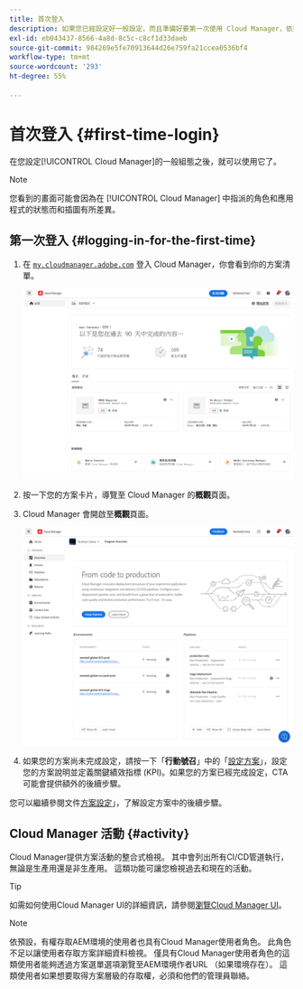 ```yaml
---
title: 首次登入
description: 如果您已經設定好一般設定，而且準備好要第一次使用 Cloud Manager，依照本頁面的說明進行。
exl-id: eb043437-8566-4a8d-8c5c-c8cf1d33daeb
source-git-commit: 984269e5fe70913644d26e759fa21ccea0536bf4
workflow-type: tm+mt
source-wordcount: '293'
ht-degree: 55%

---
```



# 首次登入 {#first-time-login}

在您設定[!UICONTROL Cloud Manager]的一般組態之後，就可以使用它了。

>[!NOTE]
>
>您看到的畫面可能會因為在 [!UICONTROL Cloud Manager] 中指派的角色和應用程式的狀態而和插圖有所差異。

## 第一次登入 {#logging-in-for-the-first-time}

1. 在 [`my.cloudmanager.adobe.com`](https://my.cloudmanager.adobe.com/) 登入 Cloud Manager，你會看到你的方案清單。

   ![Cloud Manager 主控台](/help/assets/cloud-manager-console.png)

1. 按一下您的方案卡片，導覽至 Cloud Manager 的&#x200B;**概觀**&#x200B;頁面。

1. Cloud Manager 會開啟至&#x200B;**概觀**&#x200B;頁面。

   ![Cloud Manager 概觀頁面](/help/assets/program-overview-page.png)

1. 如果您的方案尚未完成設定，請按一下「**行動號召**」中的「[設定方案](/help/getting-started/navigation.md#cta)」，設定您的方案說明並定義關鍵績效指標 (KPI)。如果您的方案已經完成設定，CTA 可能會提供額外的後續步驟。

您可以繼續參閱文件[方案設定](/help/getting-started/program-setup.md)｣，了解設定方案中的後續步驟。

## Cloud Manager 活動 {#activity}

Cloud Manager提供方案活動的整合式檢視。 其中會列出所有CI/CD管道執行，無論是生產用還是非生產用。 這類功能可讓您檢視過去和現在的活動。

>[!TIP]
>
>如需如何使用Cloud Manager UI的詳細資訊，請參閱[瀏覽Cloud Manager UI](/help/getting-started/navigation.md)。

>[!NOTE]
>
>依預設，有權存取AEM環境的使用者也具有Cloud Manager使用者角色。 此角色不足以讓使用者存取方案詳細資料檢視。 僅具有Cloud Manager使用者角色的這類使用者能夠透過方案選單選項瀏覽至AEM環境作者URL （如果環境存在）。 這類使用者如果想要取得方案層級的存取權，必須和他們的管理員聯絡。
